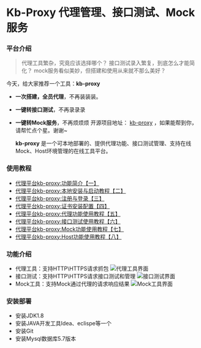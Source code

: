 # Kb-Proxy 代理管理、接口测试、Mock服务

### 平台介绍
>代理工具繁杂，究竟应该选择哪个？
>接口测试录入繁复，到底怎么才能简化？
>mock服务看似美妙，但搭建和使用从来就不那么美好？
	
今天，给大家推荐一个工具：**kb-proxy**
- **一次搭建，全员代理**，不再装装装。 
- **一键转接口测试**，不再录录录 
- **一键转Mock服务**，不再烦烦烦
   开源项目地址： [kb-proxy](https://github.com/qabin/kb-proxy)  ，如果能帮到你，请帮忙点个星。谢谢~
   
   **kb-proxy** 是一个可本地部署的、提供代理功能、接口测试管理、支持在线Mock、Host环境管理的在线工具平台。
### 使用教程
 - [代理平台kb-proxy:功能简介【一】](https://blog.csdn.net/a787373009/article/details/97527295)
 - [代理平台kb-proxy:本地安装与启动教程【二】](https://blog.csdn.net/a787373009/article/details/97528408)
 - [代理平台kb-proxy:注册与登录【三】](https://blog.csdn.net/a787373009/article/details/97634503)
 - [代理平台kb-proxy:证书安装配置【四】](https://blog.csdn.net/a787373009/article/details/97623565)
 - [代理平台kb-proxy:代理功能使用教程【五】](https://blog.csdn.net/a787373009/article/details/97639130)
 - [代理平台kb-proxy:接口测试使用教程【六】](https://blog.csdn.net/a787373009/article/details/97640670)
 - [代理平台kb-proxy:Mock功能使用教程【七】](https://blog.csdn.net/a787373009/article/details/97642078)
 - [代理平台kb-proxy:Host功能使用教程【八】](https://blog.csdn.net/a787373009/article/details/97643244)

### 功能介绍
- 代理工具：支持HTTP\HTTPS请求抓包
![代理工具界面](https://img-blog.csdnimg.cn/20190726111636280.gif)
- 接口测试：支持HTTP\HTTPS请求接口测试和管理
![接口测试界面](https://img-blog.csdnimg.cn/20190726122142396.gif)
- Mock工具：支持Mock通过代理的请求响应结果
![Mock工具界面](https://img-blog.csdnimg.cn/20190726122614343.gif)
### 安装部署
- 安装JDK1.8
- 安装JAVA开发工具Idea、eclispe等一个
- 安装Git
- 安装Mysql数据库5.7版本

